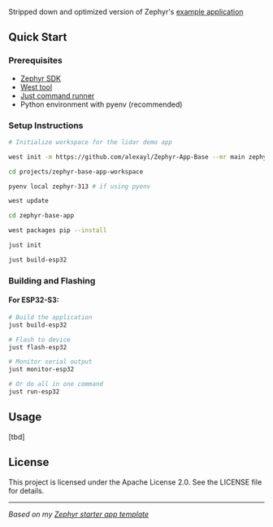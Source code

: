 Stripped down and optimized version of Zephyr's [example application](https://github.com/zephyrproject-rtos/example-application)

## Quick Start

### Prerequisites

- [Zephyr SDK](https://docs.zephyrproject.org/latest/getting_started/index.html)
- [West tool](https://docs.zephyrproject.org/latest/guides/west/index.html)
- [Just command runner](https://github.com/casey/just)
- Python environment with pyenv (recommended)

### Setup Instructions

```bash
# Initialize workspace for the lidar demo app

west init -m https://github.com/alexayl/Zephyr-App-Base --mr main zephyr_base_app

cd projects/zephyr-base-app-workspace

pyenv local zephyr-313 # if using pyenv

west update

cd zephyr-base-app

west packages pip --install

just init

just build-esp32
```

### Building and Flashing

#### For ESP32-S3:
```bash
# Build the application
just build-esp32

# Flash to device
just flash-esp32

# Monitor serial output
just monitor-esp32

# Or do all in one command
just run-esp32
```

## Usage

[tbd]
## License

This project is licensed under the Apache License 2.0. See the LICENSE file for details.

---

*Based on my [Zephyr starter app template](https://github.com/alexayl/zephyr-app-base)*
